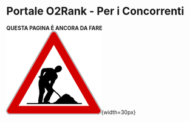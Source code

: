 # Portale O2Rank - Per i Concorrenti

**QUESTA PAGINA È ANCORA DA FARE**  
![Lavori in corso](../../img/lavori_in_corso.png){width=30px}
